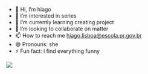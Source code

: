 - 👋 Hi, I’m hiago
- 👀 I’m interested in series
- 🌱 I’m currently learning creating project
- 💞️ I’m looking to collaborate on matter
- 📫 How to reach me hiago.lisboa@escola.pr.gov.br
- 😄 Pronouns: she
- ⚡ Fun fact: i find everything funny

<!---
hiago862/hiago862 is a ✨ special ✨ repository because its `README.md` (this file) appears on your GitHub profile.
You can click the Preview link to take a look at your changes.
--->

![](https://tenor.com/bPKBA.gif)
